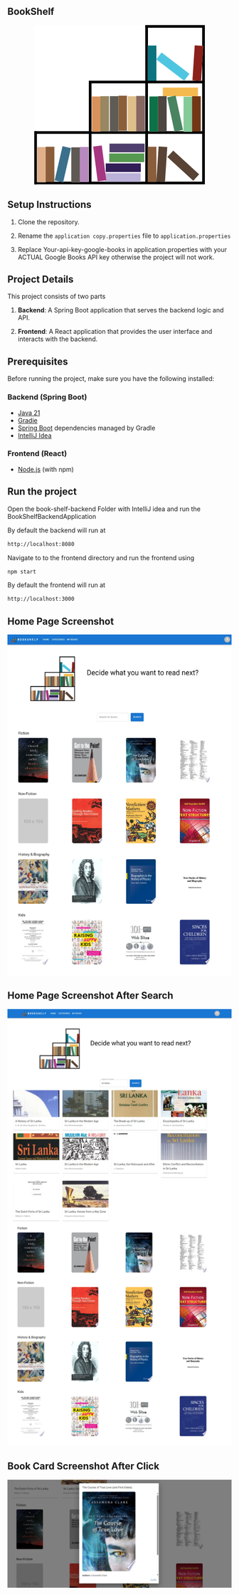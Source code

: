 
## BookShelf 
<p align="center">
  <img src="screenshots/bookLogo.png" alt="Logo">
</p>

## Setup Instructions

1. Clone the repository.

2. Rename the `application copy.properties` file to `application.properties`
   
3. Replace Your-api-key-google-books in application.properties with your ACTUAL Google Books API key otherwise the project will not work.

## Project Details

This project consists of two parts

1. **Backend**: A Spring Boot application that serves the backend logic and API.
   
2. **Frontend**: A React application that provides the user interface and interacts with the backend.

   
## Prerequisites

Before running the project, make sure you have the following installed:

### Backend (Spring Boot)
- [Java 21](https://openjdk.java.net/)
- [Gradie](https://gradle.org/install/)
- [Spring Boot](https://spring.io/projects/spring-boot) dependencies managed by Gradle
- [IntelliJ Idea](https://www.jetbrains.com/idea/)
  
### Frontend (React)
- [Node.js](https://nodejs.org/) (with npm)

## Run the project

Open the book-shelf-backend Folder with IntelliJ idea and run the BookShelfBackendApplication 

By default the backend will run at 

```bash
http://localhost:8080
```

Navigate to to the frontend directory and run the frontend using

```bash
npm start
```

By default the frontend will run at 

```bash
http://localhost:3000
```




## Home Page Screenshot

![Home Page Screenshot](screenshots/ssbok1.png)

## Home Page Screenshot After Search

![Home Page Screenshot After Search](screenshots/ssbok2.png)


## Book Card Screenshot After Click

![Book Card Screenshot After Click](screenshots/ssbok3.png)


